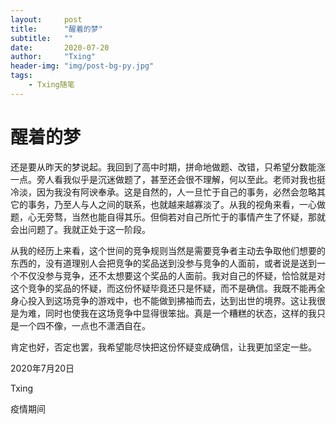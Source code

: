 ```yaml
---
layout:     post
title:      "醒着的梦"
subtitle:   ""
date:       2020-07-20
author:     "Txing"
header-img: "img/post-bg-py.jpg"
tags:
    - Txing随笔
---
```


# 醒着的梦

还是要从昨天的梦说起。我回到了高中时期，拼命地做题、改错，只希望分数能涨一点。旁人看我似乎是沉迷做题了，甚至还会很不理解，何以至此。老师对我也挺冷淡，因为我没有阿谀奉承。这是自然的，人一旦忙于自己的事务，必然会忽略其它的事务，乃至人与人之间的联系，也就越来越寡淡了。从我的视角来看，一心做题，心无旁骛，当然也能自得其乐。但倘若对自己所忙于的事情产生了怀疑，那就会出问题了。我就正处于这一阶段。

从我的经历上来看，这个世间的竞争规则当然是需要竞争者主动去争取他们想要的东西的，没有道理别人会把竞争的奖品送到没参与竞争的人面前，或者说是送到一个不仅没参与竞争，还不太想要这个奖品的人面前。我对自己的怀疑，恰恰就是对这个竞争的奖品的怀疑，而这份怀疑毕竟还只是怀疑，而不是确信。我既不能再全身心投入到这场竞争的游戏中，也不能做到拂袖而去，达到出世的境界。这让我很是为难，同时也使我在这场竞争中显得很笨拙。真是一个糟糕的状态，这样的我只是一个四不像，一点也不潇洒自在。

肯定也好，否定也罢，我希望能尽快把这份怀疑变成确信，让我更加坚定一些。

2020年7月20日

Txing

疫情期间





























